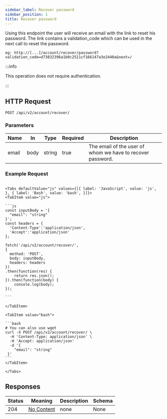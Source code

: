 ```yaml
---
sidebar_label: Recover password
sidebar_position: 1
title: Recover password
---
```


Using this endpoint the user will receive an email with the link to reset his password.
The link contains a validation_code which can be used in the next call to reset the password.

`eg: http://[...]/account/recover/password?validation_code=d73832396a1b0c2511cf166147a3e2440a&next=/`

:::info

This operation does not require authentication.

:::

## HTTP Request

`POST /api/v2/account/recover/`

### Parameters

| Name     | In   | Type           | Required | Description                                                |
|----------|------|----------------|----------|------------------------------------------------------------|
| email    | body | string         | true     | The email of the user of whom we have to recover password. |

### Example Request

````mdx-code-block

<Tabs defaultValue="js" values={[{ label: 'JavaScript', value: 'js', }, { label: 'Bash', value: 'bash', }]}>
<TabItem value="js">

```js
const inputBody = '{
  "email": "string"
}';
const headers = {
  'Content-Type':'application/json',
  'Accept':'application/json'
};

fetch('/api/v2/account/recover/',
{
  method: 'POST',
  body: inputBody,
  headers: headers
})
.then(function(res) {
    return res.json();
}).then(function(body) {
    console.log(body);
});

```

</TabItem>

<TabItem value="bash">

```bash
# You can also use wget
curl -X POST /api/v2/account/recover/ \
  -H 'Content-Type: application/json' \
  -H 'Accept: application/json'
  -d '{
    "email": "string"
 }'
```
</TabItem>

</Tabs>

````

## Responses

| Status | Meaning                                                         | Description | Schema |
|--------|-----------------------------------------------------------------|-------------|--------|
| 204    | [No Content](https://tools.ietf.org/html/rfc7231#section-6.3.5) | none        | None   |

